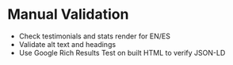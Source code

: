 # Manual Validation

- Check testimonials and stats render for EN/ES
- Validate alt text and headings
- Use Google Rich Results Test on built HTML to verify JSON-LD
